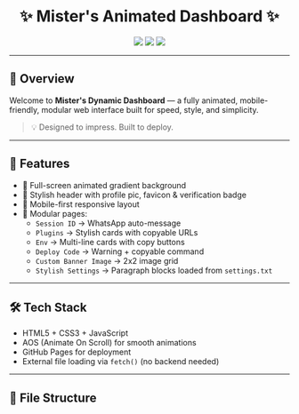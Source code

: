 <h1 align="center">✨ Mister's Animated Dashboard ✨</h1>

<p align="center">
  <img src="https://img.shields.io/badge/Status-Completed-brightgreen?style=flat-square" />
  <img src="https://img.shields.io/badge/Design-Stylish%20%26%20Animated-blueviolet?style=flat-square" />
  <img src="https://img.shields.io/badge/Mobile-Friendly-orange?style=flat-square" />
</p>

---

## 🚀 Overview

Welcome to **Mister's Dynamic Dashboard** — a fully animated, mobile-friendly, modular web interface built for speed, style, and simplicity.

> 💡 Designed to impress. Built to deploy.

---

## 🎨 Features

- 🌈 Full-screen animated gradient background
- 🧢 Stylish header with profile pic, favicon & verification badge
- 📱 Mobile-first responsive layout
- 🧩 Modular pages:
  - `Session ID` → WhatsApp auto-message
  - `Plugins` → Stylish cards with copyable URLs
  - `Env` → Multi-line cards with copy buttons
  - `Deploy Code` → Warning + copyable command
  - `Custom Banner Image` → 2x2 image grid
  - `Stylish Settings` → Paragraph blocks loaded from `settings.txt`

---

## 🛠 Tech Stack

- HTML5 + CSS3 + JavaScript
- AOS (Animate On Scroll) for smooth animations
- GitHub Pages for deployment
- External file loading via `fetch()` (no backend needed)

---

## 📂 File Structure
